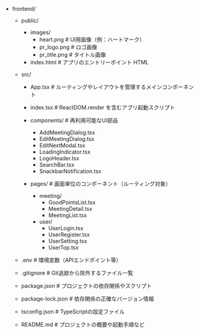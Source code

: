 - frontend/
  - public/
    - images/
      - heart.png              # UI用画像（例：ハートマーク）
      - pr_logo.png            # ロゴ画像
      - pr_title.png           # タイトル画像
    - index.html               # アプリのエントリーポイント HTML

  - src/
    - App.tsx                  # ルーティングやレイアウトを管理するメインコンポーネント
    - index.tsx                # ReactDOM.render を含むアプリ起動スクリプト

    - components/              # 再利用可能なUI部品
      - AddMeetingDialog.tsx
      - EditMeetingDialog.tsx
      - EditNextModal.tsx
      - LoadingIndicator.tsx
      - LogoHeader.tsx
      - SearchBar.tsx
      - SnackbarNotification.tsx

    - pages/                   # 画面単位のコンポーネント（ルーティング対象）
      - meeting/
        - GoodPointsList.tsx
        - MeetingDetail.tsx
        - MeetingList.tsx
      - user/
        - UserLogin.tsx
        - UserRegister.tsx
        - UserSetting.tsx
        - UserTop.tsx

  - .env                       # 環境変数（APIエンドポイント等）
  - .gitignore                 # Git追跡から除外するファイル一覧
  - package.json               # プロジェクトの依存関係やスクリプト
  - package-lock.json          # 依存関係の正確なバージョン情報
  - tsconfig.json              # TypeScriptの設定ファイル
  - README.md                  # プロジェクトの概要や起動手順など
